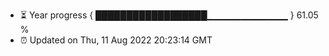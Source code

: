- ⏳ Year progress { ██████████████████▁▁▁▁▁▁▁▁▁▁▁▁ } 61.05 %
- ⏰ Updated on Thu, 11 Aug 2022 20:23:14 GMT

